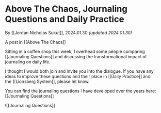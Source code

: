 # Above The Chaos, Journaling Questions and Daily Practice

By [[Jordan Nicholas Sukut]], 2024.01.30 _(updated 2024.01.30)_

A post in [[Above The Chaos]]  

Sitting in a coffee shop this week, I overhead some people comparing [[Journaling Questions]] and discussing the transformational impact of journaling on daily life. 

I thought I would both join and invite you into the dialogue. If you have any ideas to improve these questions and their place in [[Daily Practice]] and the [[Lionsberg System]], please let know. 

You can find the journaling questions I have developed over the years here: [[Journaling Questions]] 

![[Journaling Questions]]  
